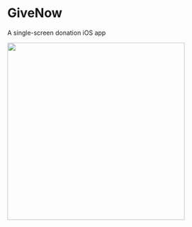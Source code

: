 # GiveNow
A single-screen donation iOS app

<img src="https://user-images.githubusercontent.com/29238419/135742696-1fa2e36e-a97a-4fd2-8007-33875bdae4c0.gif" width="400">

